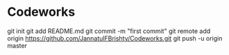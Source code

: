 # Codeworks
 git init
  git add README.md
  git commit -m "first commit"
  git remote add origin https://github.com/JannatulFBrishty/Codeworks.git
  git push -u origin master
  
